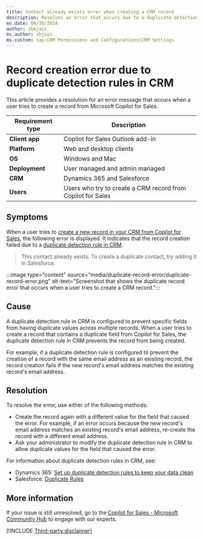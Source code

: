 ```yaml
---
title: Contact already exists error when creating a CRM record
description: Resolves an error that occurs due to a duplicate detection rule in CRM when a user tries to create a record from Copilot for Sales.
ms.date: 04/30/2024
author: sbmjais
ms.author: shjais
ms.custom: sap:CRM Permissions and Configurations\CRM Settings
---
```

# Record creation error due to duplicate detection rules in CRM

This article provides a resolution for an error message that occurs when a user tries to create a record from Microsoft Copilot for Sales.

| Requirement type |Description  |
|---------|---------|
|**Client app**     |  Copilot for Sales Outlook add-in        |
|**Platform**     | Web and desktop clients         |
|**OS**     | Windows and Mac         |
|**Deployment**     | User managed and admin managed       |
|**CRM**     | Dynamics 365 and Salesforce       |
|**Users**     | Users who try to create a CRM record from Copilot for Sales   |

## Symptoms

When a user tries to [create a new record in your CRM from Copilot for Sales](/microsoft-sales-copilot/create-new-record), the following error is displayed. It indicates that the record creation failed due to a [duplicate detection rule in CRM](/power-platform/admin/set-up-duplicate-detection-rules-keep-data-clean).

> This contact already exists. To create a duplicate contact, try adding it in Salesforce.

:::image type="content" source="media/duplicate-record-error/duplicate-record-error.png" alt-text="Screenshot that shows the duplicate record error that occurs when a user tries to create a CRM record.":::

## Cause

A duplicate detection rule in CRM is configured to prevent specific fields from having duplicate values across multiple records. When a user tries to create a record that contains a duplicate field from Copilot for Sales, the duplicate detection rule in CRM prevents the record from being created.

For example, if a duplicate detection rule is configured to prevent the creation of a record with the same email address as an existing record, the record creation fails if the new record's email address matches the existing record's email address.

## Resolution

To resolve the error, use either of the following methods:

- Create the record again with a different value for the field that caused the error. For example, if an error occurs because the new record's email address matches an existing record's email address, re-create the record with a different email address.
- Ask your administrator to modify the duplicate detection rule in CRM to allow duplicate values for the field that caused the error.

For information about duplicate detection rules in CRM, see:

- Dynamics 365: [Set up duplicate detection rules to keep your data clean](/power-platform/admin/set-up-duplicate-detection-rules-keep-data-clean)
- Salesforce: [Duplicate Rules](https://help.salesforce.com/s/articleView?id=sf.duplicate_rules_map_of_reference.htm&type=5)

## More information

If your issue is still unresolved, go to the [Copilot for Sales - Microsoft Community Hub](https://techcommunity.microsoft.com/t5/viva-sales/bd-p/VivaSales) to engage with our experts.

[!INCLUDE [Third-party disclaimer](../../includes/third-party-disclaimer.md)]

